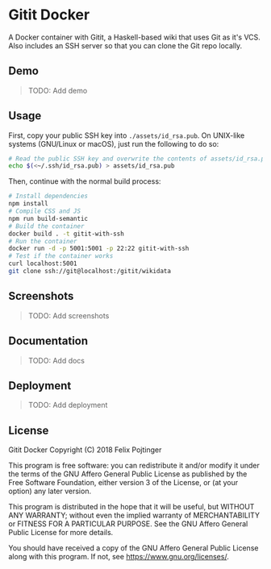 # Gitit Docker

A Docker container with Gitit, a Haskell-based wiki that uses Git as it's VCS. Also includes an SSH server so that you can clone the Git repo locally.

## Demo

> TODO: Add demo

## Usage

First, copy your public SSH key into `./assets/id_rsa.pub`. On UNIX-like systems (GNU/Linux or macOS), just run the following to do so:

```bash
# Read the public SSH key and overwrite the contents of assets/id_rsa.pub with it
echo $(<~/.ssh/id_rsa.pub) > assets/id_rsa.pub
```

Then, continue with the normal build process:

```bash
# Install dependencies
npm install
# Compile CSS and JS
npm run build-semantic
# Build the container
docker build . -t gitit-with-ssh
# Run the container
docker run -d -p 5001:5001 -p 22:22 gitit-with-ssh
# Test if the container works
curl localhost:5001
git clone ssh://git@localhost:/gitit/wikidata
```

## Screenshots

> TODO: Add screenshots

## Documentation

> TODO: Add docs

## Deployment

> TODO: Add deployment

## License

Gitit Docker
Copyright (C) 2018 Felix Pojtinger

This program is free software: you can redistribute it and/or modify it under the terms of the GNU Affero General Public License as published by the Free Software Foundation, either version 3 of the License, or (at your option) any later version.

This program is distributed in the hope that it will be useful, but WITHOUT ANY WARRANTY; without even the implied warranty of MERCHANTABILITY or FITNESS FOR A PARTICULAR PURPOSE. See the GNU Affero General Public License for more details.

You should have received a copy of the GNU Affero General Public License along with this program. If not, see <https://www.gnu.org/licenses/>.
